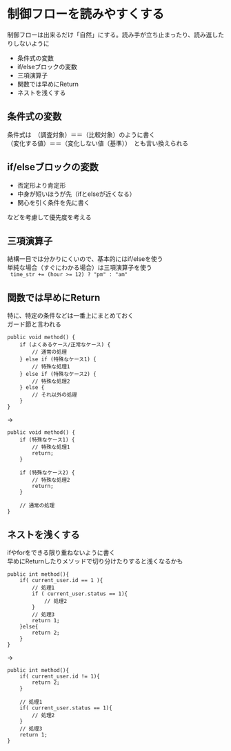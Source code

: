 # 制御フローを読みやすくする
  
制御フローは出来るだけ「自然」にする。読み手が立ち止まったり、読み返したりしないように
  
* 条件式の変数
* if/elseブロックの変数
* 三項演算子
* 関数では早めにReturn
* ネストを浅くする


## 条件式の変数
  条件式は　（調査対象）＝＝（比較対象）のように書く  
（変化する値）＝＝（変化しない値（基準））　とも言い換えられる  
  
## if/elseブロックの変数
  
* 否定形より肯定形
* 中身が短いほうが先（ifとelseが近くなる）
* 関心を引く条件を先に書く
  
などを考慮して優先度を考える  

## 三項演算子
  
結構一目では分かりにくいので、基本的にはif/elseを使う  
単純な場合（すぐにわかる場合）は三項演算子を使う  
``` time_str += (hour >= 12) ? "pm" : "am"```

## 関数では早めにReturn
  
特に、特定の条件などは一番上にまとめておく  
ガード節と言われる  

```
public void method() {
    if (よくあるケース/正常なケース) {
        // 通常の処理
    } else if (特殊なケース1) {
        // 特殊な処理1
    } else if (特殊なケース2) {
        // 特殊な処理2
    } else {
        // それ以外の処理
    }
}
```

→

```
public void method() {
    if (特殊なケース1) {
        // 特殊な処理1
        return;
    }

    if (特殊なケース2) {
        // 特殊な処理2
        return;
    }

    // 通常の処理
}

```
  
## ネストを浅くする
  
ifやforをできる限り重ねないように書く  
早めにReturnしたりメソッドで切り分けたりすると浅くなるかも  

```
public int method(){
	if( current_user.id == 1 ){
		// 処理1
		if ( current_user.status == 1){
			// 処理2
		}
		// 処理3
		return 1;
	}else{
		return 2;
	}
}
```

→

```
public int method(){
	if( current_user.id != 1){
		return 2;
	}
	
	// 処理1
	if( current_user.status == 1){
		// 処理2
	}
	// 処理3
	return 1;
}
```


